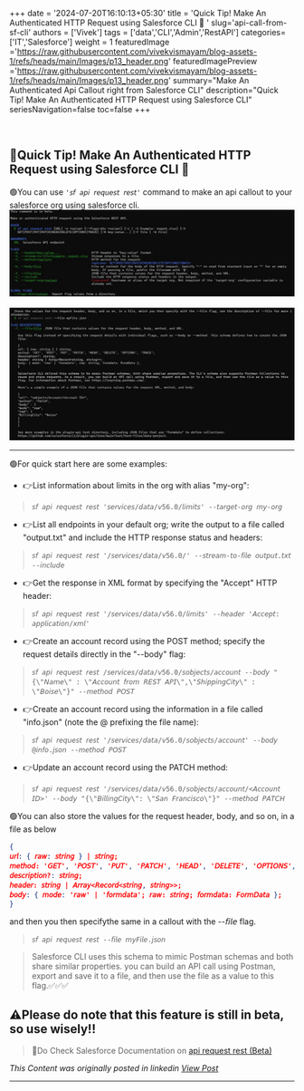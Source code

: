 +++
date = '2024-07-20T16:10:13+05:30'
title = 'Quick Tip! Make An Authenticated HTTP Request using Salesforce CLI 🚀 '
slug='api-call-from-sf-cli'
authors = ['Vivek']
tags = ['data','CLI','Admin','RestAPI']
categories= ['IT','Salesforce']
weight = 1
featuredImage ='https://raw.githubusercontent.com/vivekvismayam/blog-assets-1/refs/heads/main/Images/p13_header.png'
featuredImagePreview ='https://raw.githubusercontent.com/vivekvismayam/blog-assets-1/refs/heads/main/Images/p13_header.png'
summary="Make An Authenticated Api Callout right from Salesforce CLI"
description="Quick Tip! Make An Authenticated HTTP Request using Salesforce CLI"
seriesNavigation=false
toc=false
+++

&nbsp; 

## 🚀Quick Tip! Make An Authenticated HTTP Request using Salesforce CLI 🚀 

🟢You can use ```'𝘴𝘧 𝘢𝘱𝘪 𝘳𝘦𝘲𝘶𝘦𝘴𝘵 𝘳𝘦𝘴𝘵'``` command to make an api callout to your salesforce org using salesforce cli.
![Image 1](https://raw.githubusercontent.com/vivekvismayam/blog-assets-1/refs/heads/main/Images/p13_1.jpg)
&nbsp; 
![Image 2](https://raw.githubusercontent.com/vivekvismayam/blog-assets-1/refs/heads/main/Images/p13_2.jpg)
***

🟢For quick start here are some examples:

 - 👉List information about limits in the org with alias "my-org":
 >```𝘴𝘧 𝘢𝘱𝘪 𝘳𝘦𝘲𝘶𝘦𝘴𝘵 𝘳𝘦𝘴𝘵 '𝘴𝘦𝘳𝘷𝘪𝘤𝘦𝘴/𝘥𝘢𝘵𝘢/𝘷56.0/𝘭𝘪𝘮𝘪𝘵𝘴' --𝘵𝘢𝘳𝘨𝘦𝘵-𝘰𝘳𝘨 𝘮𝘺-𝘰𝘳𝘨```
 - 👉List all endpoints in your default org; write the output to a file called "output.txt" and include the HTTP response status and headers: 
 >```𝘴𝘧 𝘢𝘱𝘪 𝘳𝘦𝘲𝘶𝘦𝘴𝘵 𝘳𝘦𝘴𝘵 '/𝘴𝘦𝘳𝘷𝘪𝘤𝘦𝘴/𝘥𝘢𝘵𝘢/𝘷56.0/' --𝘴𝘵𝘳𝘦𝘢𝘮-𝘵𝘰-𝘧𝘪𝘭𝘦 𝘰𝘶𝘵𝘱𝘶𝘵.𝘵𝘹𝘵 --𝘪𝘯𝘤𝘭𝘶𝘥𝘦```
 - 👉Get the response in XML format by specifying the "Accept" HTTP header:
 > ```𝘴𝘧 𝘢𝘱𝘪 𝘳𝘦𝘲𝘶𝘦𝘴𝘵 𝘳𝘦𝘴𝘵 '/𝘴𝘦𝘳𝘷𝘪𝘤𝘦𝘴/𝘥𝘢𝘵𝘢/𝘷56.0/𝘭𝘪𝘮𝘪𝘵𝘴' --𝘩𝘦𝘢𝘥𝘦𝘳 '𝘈𝘤𝘤𝘦𝘱𝘵: 𝘢𝘱𝘱𝘭𝘪𝘤𝘢𝘵𝘪𝘰𝘯/𝘹𝘮𝘭'```

 - 👉Create an account record using the POST method; specify the request details directly in the "--body" flag:
 >  ```𝘴𝘧 𝘢𝘱𝘪 𝘳𝘦𝘲𝘶𝘦𝘴𝘵 𝘳𝘦𝘴𝘵 /𝘴𝘦𝘳𝘷𝘪𝘤𝘦𝘴/𝘥𝘢𝘵𝘢/𝘷56.0/𝘴𝘰𝘣𝘫𝘦𝘤𝘵𝘴/𝘢𝘤𝘤𝘰𝘶𝘯𝘵 --𝘣𝘰𝘥𝘺 "{\"𝘕𝘢𝘮𝘦\" : \"𝘈𝘤𝘤𝘰𝘶𝘯𝘵 𝘧𝘳𝘰𝘮 𝘙𝘌𝘚𝘛 𝘈𝘗𝘐\",\"𝘚𝘩𝘪𝘱𝘱𝘪𝘯𝘨𝘊𝘪𝘵𝘺\" : \"𝘉𝘰𝘪𝘴𝘦\"}" --𝘮𝘦𝘵𝘩𝘰𝘥 𝘗𝘖𝘚𝘛```

 - 👉Create an account record using the information in a file called "info.json" (note the @ prefixing the file name):
 >```𝘴𝘧 𝘢𝘱𝘪 𝘳𝘦𝘲𝘶𝘦𝘴𝘵 𝘳𝘦𝘴𝘵 '/𝘴𝘦𝘳𝘷𝘪𝘤𝘦𝘴/𝘥𝘢𝘵𝘢/𝘷56.0/𝘴𝘰𝘣𝘫𝘦𝘤𝘵𝘴/𝘢𝘤𝘤𝘰𝘶𝘯𝘵' --𝘣𝘰𝘥𝘺 @𝘪𝘯𝘧𝘰.𝘫𝘴𝘰𝘯 --𝘮𝘦𝘵𝘩𝘰𝘥 𝘗𝘖𝘚𝘛```

 - 👉Update an account record using the PATCH method:
 >```𝘴𝘧 𝘢𝘱𝘪 𝘳𝘦𝘲𝘶𝘦𝘴𝘵 𝘳𝘦𝘴𝘵 '/𝘴𝘦𝘳𝘷𝘪𝘤𝘦𝘴/𝘥𝘢𝘵𝘢/𝘷56.0/𝘴𝘰𝘣𝘫𝘦𝘤𝘵𝘴/𝘢𝘤𝘤𝘰𝘶𝘯𝘵/<𝘈𝘤𝘤𝘰𝘶𝘯𝘵 𝘐𝘋>' --𝘣𝘰𝘥𝘺 "{\"𝘉𝘪𝘭𝘭𝘪𝘯𝘨𝘊𝘪𝘵𝘺\": \"𝘚𝘢𝘯 𝘍𝘳𝘢𝘯𝘤𝘪𝘴𝘤𝘰\"}" --𝘮𝘦𝘵𝘩𝘰𝘥 𝘗𝘈𝘛𝘊𝘏```

🟢You can also store the values for the request header, body, and so on, in a file as below 
 ```Json
 {
 𝘶𝘳𝘭: { 𝘳𝘢𝘸: 𝘴𝘵𝘳𝘪𝘯𝘨 } | 𝘴𝘵𝘳𝘪𝘯𝘨;
 𝘮𝘦𝘵𝘩𝘰𝘥: '𝘎𝘌𝘛', '𝘗𝘖𝘚𝘛', '𝘗𝘜𝘛', '𝘗𝘈𝘛𝘊𝘏', '𝘏𝘌𝘈𝘋', '𝘋𝘌𝘓𝘌𝘛𝘌', '𝘖𝘗𝘛𝘐𝘖𝘕𝘚', '𝘛𝘙𝘈𝘊𝘌';
 𝘥𝘦𝘴𝘤𝘳𝘪𝘱𝘵𝘪𝘰𝘯?: 𝘴𝘵𝘳𝘪𝘯𝘨;
 𝘩𝘦𝘢𝘥𝘦𝘳: 𝘴𝘵𝘳𝘪𝘯𝘨 | 𝘈𝘳𝘳𝘢𝘺<𝘙𝘦𝘤𝘰𝘳𝘥<𝘴𝘵𝘳𝘪𝘯𝘨, 𝘴𝘵𝘳𝘪𝘯𝘨>>;
 𝘣𝘰𝘥𝘺: { 𝘮𝘰𝘥𝘦: '𝘳𝘢𝘸' | '𝘧𝘰𝘳𝘮𝘥𝘢𝘵𝘢'; 𝘳𝘢𝘸: 𝘴𝘵𝘳𝘪𝘯𝘨; 𝘧𝘰𝘳𝘮𝘥𝘢𝘵𝘢: 𝘍𝘰𝘳𝘮𝘋𝘢𝘵𝘢 };
 }
```
 and then you then specifythe same in a callout with the --𝘧𝘪𝘭𝘦 flag.
 >```𝘴𝘧 𝘢𝘱𝘪 𝘳𝘦𝘲𝘶𝘦𝘴𝘵 𝘳𝘦𝘴𝘵 --𝘧𝘪𝘭𝘦 𝘮𝘺𝘍𝘪𝘭𝘦.𝘫𝘴𝘰𝘯```


>Salesforce CLI uses this schema to mimic Postman schemas and both share similar properties. you can build an API call using Postman, export and save it to a file, and then use the file as a value to this flag.✅✅✅

## ⚠Please do note that this feature is still in beta, so use wisely!!

>🔗Do Check Salesforce Documentation on [api request rest (Beta)](https://developer.salesforce.com/docs/atlas.en-us.sfdx_cli_reference.meta/sfdx_cli_reference/cli_reference_api_commands_unified.htm#cli_reference_api_request_rest_unified) 

*This Content was originally posted in linkedin [View Post](https://www.linkedin.com/posts/vivekvismayam_%F0%9D%90%90%F0%9D%90%AE%F0%9D%90%A2%F0%9D%90%9C%F0%9D%90%A4-%F0%9D%90%AD%F0%9D%90%A2%F0%9D%90%A9-%F0%9D%90%8C%F0%9D%90%9A%F0%9D%90%A4%F0%9D%90%9E-%F0%9D%90%80%F0%9D%90%A7-%F0%9D%90%80%F0%9D%90%AE%F0%9D%90%AD-activity-7273690257751953409-Pd6N?utm_source=social_share_send&utm_medium=member_desktop_web&rcm=ACoAAA_bVqsB5ZA6FQt9Rk3q8WfamtkMsTNLxRo)*

***